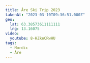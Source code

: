 ```yaml
---
title: Åre Ski Trip 2023
takenAt: "2023-03-10T09:36:51.000Z"
geo:
  lat: 63.38573611111111
  lng: 13.16075
video:
  youtube: 8-HZkeCRwHU
tags:
  - Nordic
  - Åre
---
```

